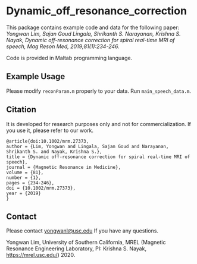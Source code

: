 # Dynamic_off_resonance_correction

This package contains example code and data for the following paper: 
*Yongwan Lim, Sajan Goud Lingala, Shrikanth S. Narayanan, Krishna S. Nayak, Dynamic off-resonance correction for spiral real-time MRI of speech, Mag Reson Med, 2019;81(1):234-246.*

Code is provided in Maltab programming language.

## Example Usage

Please modify `reconParam.m` properly to your data.
Run `main_speech_data.m`. 

## Citation
It is developed for research purposes only and not for commercialization. If you use it, please refer to our work.
```
@article{doi:10.1002/mrm.27373,
author = {Lim, Yongwan and Lingala, Sajan Goud and Narayanan, Shrikanth S. and Nayak, Krishna S.},
title = {Dynamic off-resonance correction for spiral real-time MRI of speech},
journal = {Magnetic Resonance in Medicine},
volume = {81},
number = {1},
pages = {234-246},
doi = {10.1002/mrm.27373},
year = {2019}
}
```
## Contact
Please contact yongwanl@usc.edu If you have any questions.

Yongwan Lim, University of Southern California, MREL (Magnetic Resonance Engineering Laboratory, PI: Krishna S. Nayak, https://mrel.usc.edu/) 2020.
